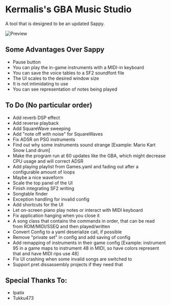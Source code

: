 # Kermalis's GBA Music Studio

A tool that is designed to be an updated Sappy.

![Preview](https://i.imgur.com/3JPhfIm.gif)

## Some Advantages Over Sappy
* Pause button
* You can play the in-game instruments with a MIDI-in keyboard
* You can save the voice tables to a SF2 soundfont file
* The UI scales to the desired window size
* It is not intimidating to use
* You can see representation of notes being played

## To Do (No particular order)

* Add reverb DSP effect
* Add reverse playback
* Add SquareWave sweeping
* Add "note off with noise" for SquareWaves
* Fix ADSR on PSG instruments
* Find out why some instruments sound strange \[Example: Mario Kart Snow Land drum\]
* Make the program run at 60 updates like the GBA, which might decrease CPU usage and will correct ADSR
* Add playing playlist from Games.yaml and fading out after a configurable amount of loops
* Maybe a nice waveform
* Scale the top panel of the UI
* Finish integrating SF2 writing
* Songtable finder
* Exception handling for invalid config
* Add shortcuts for the UI
* Let on-screen piano play notes or interact with MIDI keyboard
* Fix application hanging when you close it
* A song class that contains the commands in order, that can be read from ROM/MIDI/SSEQ and then played/written
* Convert Config to a yaml deserialize call, if possible
* Remove "private set" in config and add saving of config
* Add remapping of instruments in their game config \[Example: instrument 95 in a game maps to instrument 48 in MIDI, so have colors represent that and have MIDI rips use 48\]
* Fix UI crashing when some invalid songs are switched to
* Support pret dissassembly projects if they need that

## Special Thanks To:
* Ipatix
* Tukku473